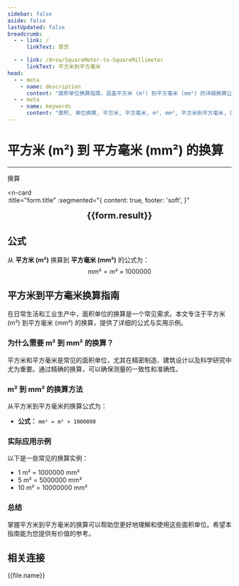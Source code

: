 ```yaml
---
sidebar: false
aside: false
lastUpdated: false
breadcrumb:
  - - link: /
      linkText: 首页

  - - link: /Area/SquareMeter-to-SquareMillimeter
      linkText: 平方米到平方毫米
head:
  - - meta
    - name: description
      content: "面积单位换算指南，涵盖平方米 (m²) 到平方毫米 (mm²) 的详细换算公式与说明。"
  - - meta
    - name: keywords
      content: "面积, 单位换算, 平方米, 平方毫米, m², mm², 平方米到平方毫米, 面积换算指南, 平方米换算平方毫米, 平方米到平方毫米, 平方毫米换算, 面积单位换算, 平方米转平方毫米, 平方毫米计算, 精密面积测量, 微小面积计算, 平方米符号, 平方毫米符号, 面积单位对照, 平方米换算表, 平方毫米换算公式, 面积转换工具, 平方米计算, 平方毫米计算器, 面积换算公式, 精密测量单位, 科学研究面积, 实验室面积测量, 平方米到平方毫米公式, 平方毫米面积计算, 面积单位转换, 微观面积测量, 精密制造单位, 平方米平方毫米对照表, 面积计算工具, 科学计量单位"
---
```

# 平方米 (m²) 到 平方毫米 (mm²) 的换算
---
<script setup>
import { onMounted, reactive, inject, ref } from 'vue'
import { NButton, NForm, NFormItem, NInput, NInputNumber, NSelect, NCard, useMessage,NGrid ,NGi } from 'naive-ui'
import { defineClientComponent } from 'vitepress'
import { Area } from '../files';
const seoKey = [
  '平方米换算平方毫米',
  '平方米到平方毫米',
  '平方毫米换算',
  '面积单位换算',
  '平方米转平方毫米',
  '平方毫米计算',
  '精密测量单位',
  '微小面积计算',
  '平方米符号',
  '平方毫米符号',
  '面积单位对照',
  '平方米换算表',
  '平方毫米换算公式',
  '面积转换工具',
  '平方米计算',
  '平方毫米计算器',
  '面积换算公式',
  '精密制造单位',
  '建筑设计面积',
  '科学研究面积',
  '平方米到平方毫米公式',
  '平方毫米面积计算',
  '面积单位转换',
  '工业生产单位',
  '微观面积测量',
  '平方米平方毫米对照表',
  '面积计算工具',
  '精密工程单位'
]
const convert = inject('convert')

const form = reactive({
  number: null,
  result: '',
  title: '平方米 (m²) 到平方毫米 (mm²) 的换算',
})

const convertHandler = () => {
  if (form.number !== null && !isNaN(form.number)) {
    const convertedValue = parseFloat(form.number) * 1000000
    form.result = `${form.number}m² = ${convertedValue.toFixed(2)}mm²`
  } else {
    form.result = '请输入有效的数值。'
  }
}
</script>

<n-form size="large" :model="form">
  <n-form-item label="平方米 (m²)">
    <n-input-number v-model:value="form.number" placeholder="输入平方米" style="width: 100%" />
  </n-form-item>
  <n-form-item>
    <n-button type="info" @click="convertHandler" block>换算</n-button>
  </n-form-item>
</n-form>

<n-card  
  :title="form.title"
  :segmented="{
    content: true,
    footer: 'soft',
  }"
>
  <div  style="text-align:center;font-size:20px;">
    <strong>{{form.result}}</strong>
  </div>
    <template #footer>
    <div>
      <span v-for="item of seoKey">{{item}}，</span>
    </div>
  </template>
</n-card>

## 公式

从 **平方米 (m²)** 换算到 **平方毫米 (mm²)** 的公式为：
$$ mm² = m² \times 1000000 $$

## 平方米到平方毫米换算指南

在日常生活和工业生产中，面积单位的换算是一个常见需求。本文专注于平方米 (m²) 到平方毫米 (mm²) 的换算，提供了详细的公式与实用示例。

### 为什么需要 m² 到 mm² 的换算？

平方米和平方毫米是常见的面积单位，尤其在精密制造、建筑设计以及科学研究中尤为重要。通过精确的换算，可以确保测量的一致性和准确性。

### m² 到 mm² 的换算方法

从平方米到平方毫米的换算公式为：

- **公式：** `mm² = m² × 1000000`

### 实际应用示例

以下是一些常见的换算实例：

- 1 m² = 1000000 mm²
- 5 m² = 5000000 mm²
- 10 m² = 10000000 mm²

### 总结

掌握平方米到平方毫米的换算可以帮助您更好地理解和使用这些面积单位。希望本指南能为您提供有价值的参考。

## 相关连接
<n-grid x-gap="12" :cols="2">
  <n-gi v-for="(file, index) in Area" :key="index">
    <n-button
      text
      tag="a"
      :href="file.path"
      type="info"
    >
      {{file.name}}
    </n-button>
  </n-gi>
</n-grid>